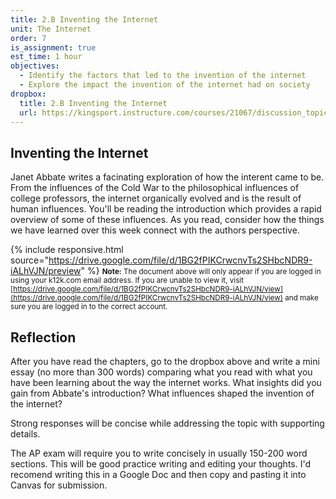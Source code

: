 ```yaml
---
title: 2.B Inventing the Internet
unit: The Internet
order: 7
is_assignment: true
est_time: 1 hour
objectives:
  - Identify the factors that led to the invention of the internet
  - Explore the impact the invention of the internet had on society
dropbox:
  title: 2.B Inventing the Internet
  url: https://kingsport.instructure.com/courses/21067/discussion_topics/34829
---
```


## Inventing the Internet

Janet Abbate writes a facinating exploration of how the interent came to be. From the influences of the Cold War to the philosophical influences of college professors, the internet organically evolved and is the result of human influences. You'll be reading the introduction which provides a rapid overview of some of these influences. As you read, consider how the things we have learned over this week connect with the authors perspective.

{% include responsive.html source="https://drive.google.com/file/d/1BG2fPIKCrwcnvTs2SHbcNDR9-iALhVJN/preview" %}
<small>**Note:** The document above will only appear if you are logged in using your k12k.com email address. If you are unable to view it, visit [https://drive.google.com/file/d/1BG2fPIKCrwcnvTs2SHbcNDR9-iALhVJN/view](https://drive.google.com/file/d/1BG2fPIKCrwcnvTs2SHbcNDR9-iALhVJN/view) and make sure you are logged in to the correct account.</small>

## Reflection

After you have read the chapters, go to the dropbox above and write a mini essay (no more than 300 words) comparing what you read with what you have been learning about the way the internet works. What insights did you gain from Abbate's introduction? What influences shaped the invention of the internet?

Strong responses will be concise while addressing the topic with supporting details.

The AP exam will require you to write concisely in usually 150-200 word sections. This will be good practice writing and editing your thoughts. I'd recomend writing this in a Google Doc and then copy and pasting it into Canvas for submission.
